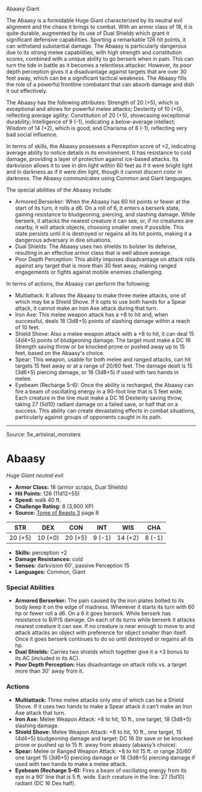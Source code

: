 <MonsterName/>Abaasy</MonsterName>
<CreatureType/>Giant</CreatureType>

<summary>The Abaasy is a formidable Huge Giant characterized by its neutral evil alignment and the chaos it brings to combat. With an armor class of 18, it is quite durable, augmented by its use of Dual Shields which grant it significant defensive capabilities. Sporting a remarkable 126 hit points, it can withstand substantial damage. The Abaasy is particularly dangerous due to its strong melee capabilities, with high strength and constitution scores, combined with a unique ability to go berserk when in pain. This can turn the tide in battle as it becomes a relentless attacker. However, its poor depth perception gives it a disadvantage against targets that are over 30 feet away, which can be a significant tactical weakness. The Abaasy fills the role of a powerful frontline combatant that can absorb damage and dish it out effectively.</summary>

<detail>

The Abaasy has the following attributes: Strength of 20 (+5), which is exceptional and allows for powerful melee attacks; Dexterity of 10 (+0), reflecting average agility; Constitution of 20 (+5), showcasing exceptional durability; Intelligence of 9 (-1), indicating a below-average intellect; Wisdom of 14 (+2), which is good; and Charisma of 8 (-1), reflecting very bad social influence. 

In terms of skills, the Abaasy possesses a Perception score of +2, indicating average ability to notice details in its environment. It has resistance to cold damage, providing a layer of protection against ice-based attacks. Its darkvision allows it to see in dim light within 60 feet as if it were bright light and in darkness as if it were dim light, though it cannot discern color in darkness. The Abaasy communicates using Common and Giant languages.

The special abilities of the Abaasy include:

- Armored Berserker: When the Abaasy has 60 hit points or fewer at the start of its turn, it rolls a d6. On a roll of 6, it enters a berserk state, gaining resistance to bludgeoning, piercing, and slashing damage. While berserk, it attacks the nearest creature it can see, or, if no creatures are nearby, it will attack objects, choosing smaller ones if possible. This state persists until it is destroyed or regains all its hit points, making it a dangerous adversary in dire situations.
- Dual Shields: The Abaasy uses two shields to bolster its defense, resulting in an effective armor class that is well above average.
- Poor Depth Perception: This ability imposes disadvantage on attack rolls against any target that is more than 30 feet away, making ranged engagements or fights against mobile enemies challenging.

In terms of actions, the Abaasy can perform the following:

- Multiattack: It allows the Abaasy to make three melee attacks, one of which may be a Shield Shove. If it opts to use both hands for a Spear attack, it cannot make an Iron Axe attack during that turn.
- Iron Axe: This melee weapon attack has a +8 to hit and, when successful, deals 18 (3d8+5) points of slashing damage within a reach of 10 feet.
- Shield Shove: Also a melee weapon attack with a +8 to hit, it can deal 15 (4d4+5) points of bludgeoning damage. The target must make a DC 16 Strength saving throw or be knocked prone or pushed away up to 15 feet, based on the Abaasy's choice.
- Spear: This weapon, usable for both melee and ranged attacks, can hit targets 15 feet away or at a range of 20/60 feet. The damage dealt is 15 (3d6+5) piercing damage, or 18 (3d8+5) if used with two hands in melee.
- Eyebeam (Recharge 5–6): Once the ability is recharged, the Abaasy can fire a beam of oscillating energy in a 90-foot line that is 5 feet wide. Each creature in the line must make a DC 16 Dexterity saving throw, taking 27 (5d10) radiant damage on a failed save, or half that on a success. This ability can create devastating effects in combat situations, particularly against groups of opponents caught in its path.</detail>



---

Source: 5e_artisinal_monsters

# Abaasy

*Huge* *Giant* *neutral evil*

- **Armor Class:** 18 (armor scraps, Dual Shields)
- **Hit Points:** 126 (11d12+55)
- **Speed:** walk 40 ft.
- **Challenge Rating:** 8 (3,900 XP)
- **Source:** [Tome of Beasts 3](https://koboldpress.com/kpstore/product/tome-of-beasts-3-for-5th-edition/) page 8

| STR | DEX | CON | INT | WIS | CHA |
| --- | --- | --- | --- | --- | --- |
| 20 (+5) | 10 (+0) | 20 (+5) | 9 (-1) | 14 (+2) | 8 (-1) |

- **Skills:** perception +2
- **Damage Resistances:** cold
- **Senses:** darkvision 60', passive Perception 15
- **Languages:** Common, Giant

### Special Abilities

- **Armored Berserker:** The pain caused by the iron plates bolted to its body keep it on the edge of madness. Whenever it starts its turn with 60 hp or fewer roll a d6. On a 6 it goes berserk. While berserk has resistance to B/P/S damage. On each of its turns while berserk it attacks nearest creature it can see. If no creature is near enough to move to and attack attacks an object with preference for object smaller than itself. Once it goes berserk continues to do so until destroyed or regains all its hp.
- **Dual Shields:** Carries two shields which together give it a +3 bonus to its AC (included in its AC).
- **Poor Depth Perception:** Has disadvantage on attack rolls vs. a target more than 30' away from it.

### Actions

- **Multiattack:** Three melee attacks only one of which can be a Shield Shove. If it uses two hands to make a Spear attack it can’t make an Iron Axe attack that turn.
- **Iron Axe:** Melee Weapon Attack: +8 to hit, 10 ft., one target, 18 (3d8+5) slashing damage.
- **Shield Shove:** Melee Weapon Attack: +8 to hit, 10 ft., one target, 15 (4d4+5) bludgeoning damage and target: DC 16 Str save or be knocked prone or pushed up to 15 ft. away from abaasy (abaasy’s choice).
- **Spear:** Melee or Ranged Weapon Attack: +8 to hit 15 ft. or range 20/60' one target 15 (3d6+5) piercing damage or 18 (3d8+5) piercing damage if used with two hands to make a melee attack.
- **Eyebeam (Recharge 5–6):** Fires a beam of oscillating energy from its eye in a 90' line that is 5 ft. wide. Each creature in the line: 27 (5d10) radiant (DC 16 Dex half).




